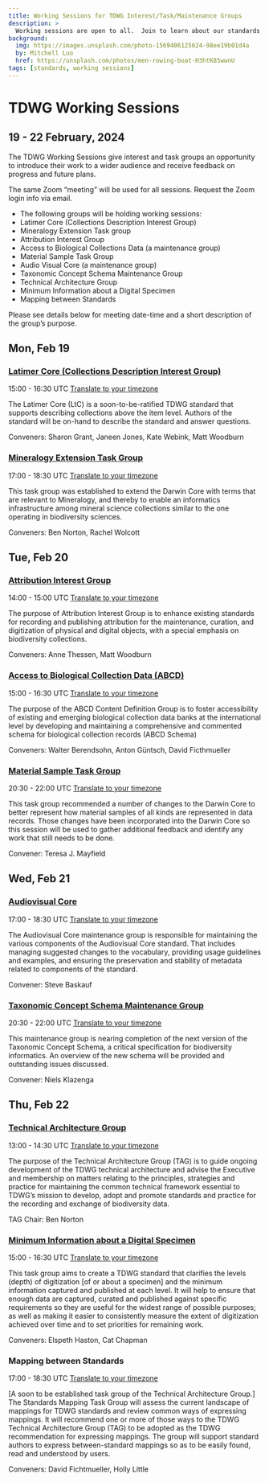```yaml
---
title: Working Sessions for TDWG Interest/Task/Maintenance Groups  
description: >
  Working sessions are open to all.  Join to learn about our standards work in progress.
background:
  img: https://images.unsplash.com/photo-1569406125624-98ee19b01d4a
  by: Mitchell Luo
  href: https://unsplash.com/photos/men-rowing-boat-H3htK85wwnU
tags: [standards, working sessions]
---
```


# TDWG Working Sessions
## 19 - 22 February, 2024

The TDWG Working Sessions give interest and task groups an opportunity to introduce their work to a wider audience and receive feedback on progress and future plans.

The same Zoom “meeting” will be used for all sessions.  Request the Zoom login info via email. 

- The following groups will be holding working sessions:
- Latimer Core (Collections Description Interest Group)
- Mineralogy Extension Task group
- Attribution Interest Group
- Access to Biological Collections Data (a maintenance group)
- Material Sample Task Group
- Audio Visual Core (a maintenance group)
- Taxonomic Concept Schema Maintenance Group
- Technical Architecture Group
- Minimum Information about a Digital Specimen
- Mapping between Standards

Please see details below for meeting date-time and a short description of the group’s purpose.

## Mon, Feb 19

### [Latimer Core (Collections Description Interest Group)](https://www.tdwg.org/community/cd/)

15:00 - 16:30 UTC [Translate to your timezone](https://www.timeanddate.com/worldclock/fixedtime.html?msg=Latimer+Core%3A++2024+open+working+session&iso=20240219T15&p1=1440&ah=1&am=30)

The Latimer Core (LtC) is a soon-to-be-ratified TDWG standard that supports describing collections above the item level. Authors of the standard will be on-hand to describe the standard and answer questions.

Conveners:  Sharon Grant, Janeen Jones, Kate Webink, Matt Woodburn


### [Mineralogy Extension Task Group](https://www.tdwg.org/community/esp/mineralogy/)
17:00 - 18:30 UTC  [Translate to your timezone](https://www.timeanddate.com/worldclock/fixedtime.html?msg=Mineralogy+Extension&iso=20240219T17&p1=1440&ah=1&am=30)

This task group was established to extend the Darwin Core with terms that are relevant to Mineralogy, and thereby to enable an informatics infrastructure among mineral science collections similar to the one operating in biodiversity sciences.

Conveners:  Ben Norton, Rachel Wolcott

## Tue, Feb 20

### [Attribution Interest Group](https://www.tdwg.org/community/attribution/)
14:00 - 15:00 UTC [Translate to your timezone](https://www.timeanddate.com/worldclock/fixedtime.html?msg=Attribution+IG&iso=20240220T14&p1=1440&ah=1&am=30)

The purpose of Attribution Interest Group is to enhance existing standards for recording and publishing attribution for the maintenance, curation, and digitization of physical and digital objects, with a special emphasis on biodiversity collections.

Conveners:  Anne Thessen, Matt Woodburn

### [Access to Biological Collection Data (ABCD)](https://www.tdwg.org/community/abcd/)
15:00 - 16:30 UTC [Translate to your timezone](https://www.timeanddate.com/worldclock/fixedtime.html?msg=Access+to+Biological+Collection+Data+%28ABCD%29&iso=20240220T15&p1=1440&ah=1&am=30)

The purpose of the ABCD Content Definition Group is to foster accessibility of existing and emerging biological collection data banks at the international level by developing and maintaining a comprehensive and commented schema for biological collection records (ABCD Schema)

Conveners:  Walter Berendsohn, Anton Güntsch, David Ficthmueller

### [Material Sample Task Group](https://www.tdwg.org/community/osr/material-sample/)
20:30 - 22:00 UTC [Translate to your timezone](https://www.timeanddate.com/worldclock/fixedtime.html?msg=Material+Sample+Task+Group&iso=20240220T2030&p1=1440&ah=1&am=30)

This task group recommended a number of changes to the Darwin Core to better represent how material samples of all kinds are represented in data records. Those changes have been incorporated into the Darwin Core so this session will be used to gather additional feedback and identify any work that still needs to be done.

Convener: Teresa J. Mayfield

## Wed, Feb 21

### [Audiovisual Core](https://www.tdwg.org/community/ac/)
17:00 - 18:30 UTC [Translate to your timezone](https://www.timeanddate.com/worldclock/fixedtime.html?msg=Audio+Visual+Core&iso=20240221T17&p1=1440&ah=1&am=30)

The Audiovisual Core maintenance group is responsible for maintaining the various components of the Audiovisual Core standard. That includes managing suggested changes to the vocabulary, providing usage guidelines and examples, and ensuring the preservation and stability of metadata related to components of the standard.

Convener: Steve Baskauf

### [Taxonomic Concept Schema Maintenance Group](https://www.tdwg.org/community/tnc/)
20:30 - 22:00 UTC [Translate to your timezone](https://www.timeanddate.com/worldclock/fixedtime.html?msg=Taxonomic+Concept+Schema&iso=20240221T2030&p1=1440&ah=1&am=30)

This maintenance group is nearing completion of the next version of the Taxonomic Concept Schema, a critical specification for biodiversity informatics.  An overview of the new schema will be provided and outstanding issues discussed.

Convener: Niels Klazenga

## Thu, Feb 22

### [Technical Architecture Group](https://www.tdwg.org/about/committees/tag/)
13:00 - 14:30 UTC [Translate to your timezone](https://www.timeanddate.com/worldclock/fixedtime.html?msg=Technical+Architecture+Group&iso=20240222T13&p1=1440&ah=1&am=30)

The purpose of the Technical Architecture Group (TAG) is to guide ongoing development of the TDWG technical architecture and advise the Executive and membership on matters relating to the principles, strategies and practice for maintaining the common technical framework essential to TDWG’s mission to develop, adopt and promote standards and practice for the recording and exchange of biodiversity data.

TAG Chair:  Ben Norton


### [Minimum Information about a Digital Specimen](https://www.tdwg.org/community/cd/mids/)
15:00 - 16:30 UTC [Translate to your timezone](https://www.timeanddate.com/worldclock/fixedtime.html?msg=Latimer+Core%3A++2024+open+working+session&iso=20240220T15&p1=1440&ah=1&am=30)

This task group aims to create a TDWG standard that clarifies the levels (depth) of digitization [of or about a specimen] and the minimum information captured and published at each level. It will help to ensure that enough data are captured, curated and published against specific requirements so they are useful for the widest range of possible purposes; as well as making it easier to consistently measure the extent of digitization achieved over time and to set priorities for remaining work.

Conveners:  Elspeth Haston, Cat Chapman

### Mapping between Standards
17:00 - 18:30 UTC [Translate to your timezone]()

[A soon to be established task group of the Technical Architecture Group.]  
The Standards Mapping Task Group will assess the current landscape of mappings for TDWG standards and review common ways of expressing mappings. It will recommend one or more of those ways to the TDWG Technical Architecture Group (TAG) to be adopted as the TDWG recommendation for expressing mappings. The group will support standard authors to express between-standard mappings so as to be easily found, read and understood by users. 

Conveners: David Fichtmueller, Holly Little
